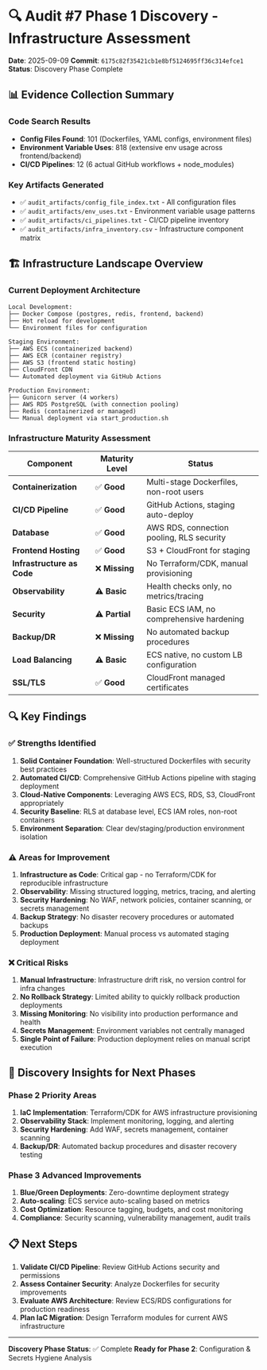 # 🔍 Audit #7 Phase 1 Discovery - Infrastructure Assessment

**Date**: 2025-09-09
**Commit**: `6175c82f35421cb1e8bf5124695ff36c314efce1`
**Status**: Discovery Phase Complete

## 📊 Evidence Collection Summary

### Code Search Results
- **Config Files Found**: 101 (Dockerfiles, YAML configs, environment files)
- **Environment Variable Uses**: 818 (extensive env usage across frontend/backend)
- **CI/CD Pipelines**: 12 (6 actual GitHub workflows + node_modules)

### Key Artifacts Generated
- ✅ `audit_artifacts/config_file_index.txt` - All configuration files
- ✅ `audit_artifacts/env_uses.txt` - Environment variable usage patterns
- ✅ `audit_artifacts/ci_pipelines.txt` - CI/CD pipeline inventory
- ✅ `audit_artifacts/infra_inventory.csv` - Infrastructure component matrix

## 🏗️ Infrastructure Landscape Overview

### Current Deployment Architecture
```
Local Development:
├── Docker Compose (postgres, redis, frontend, backend)
├── Hot reload for development
└── Environment files for configuration

Staging Environment:
├── AWS ECS (containerized backend)
├── AWS ECR (container registry)
├── AWS S3 (frontend static hosting)
├── CloudFront CDN
└── Automated deployment via GitHub Actions

Production Environment:
├── Gunicorn server (4 workers)
├── AWS RDS PostgreSQL (with connection pooling)
├── Redis (containerized or managed)
└── Manual deployment via start_production.sh
```

### Infrastructure Maturity Assessment

| Component | Maturity Level | Status |
|-----------|---------------|--------|
| **Containerization** | ✅ **Good** | Multi-stage Dockerfiles, non-root users |
| **CI/CD Pipeline** | ✅ **Good** | GitHub Actions, staging auto-deploy |
| **Database** | ✅ **Good** | AWS RDS, connection pooling, RLS security |
| **Frontend Hosting** | ✅ **Good** | S3 + CloudFront for staging |
| **Infrastructure as Code** | ❌ **Missing** | No Terraform/CDK, manual provisioning |
| **Observability** | ⚠️ **Basic** | Health checks only, no metrics/tracing |
| **Security** | ⚠️ **Partial** | Basic ECS IAM, no comprehensive hardening |
| **Backup/DR** | ❌ **Missing** | No automated backup procedures |
| **Load Balancing** | ⚠️ **Basic** | ECS native, no custom LB configuration |
| **SSL/TLS** | ✅ **Good** | CloudFront managed certificates |

## 🔍 Key Findings

### ✅ Strengths Identified
1. **Solid Container Foundation**: Well-structured Dockerfiles with security best practices
2. **Automated CI/CD**: Comprehensive GitHub Actions pipeline with staging deployment
3. **Cloud-Native Components**: Leveraging AWS ECS, RDS, S3, CloudFront appropriately
4. **Security Baseline**: RLS at database level, ECS IAM roles, non-root containers
5. **Environment Separation**: Clear dev/staging/production environment isolation

### ⚠️ Areas for Improvement
1. **Infrastructure as Code**: Critical gap - no Terraform/CDK for reproducible infrastructure
2. **Observability**: Missing structured logging, metrics, tracing, and alerting
3. **Security Hardening**: No WAF, network policies, container scanning, or secrets management
4. **Backup Strategy**: No disaster recovery procedures or automated backups
5. **Production Deployment**: Manual process vs automated staging deployment

### ❌ Critical Risks
1. **Manual Infrastructure**: Infrastructure drift risk, no version control for infra changes
2. **No Rollback Strategy**: Limited ability to quickly rollback production deployments
3. **Missing Monitoring**: No visibility into production performance and health
4. **Secrets Management**: Environment variables not centrally managed
5. **Single Point of Failure**: Production deployment relies on manual script execution

## 🎯 Discovery Insights for Next Phases

### Phase 2 Priority Areas
1. **IaC Implementation**: Terraform/CDK for AWS infrastructure provisioning
2. **Observability Stack**: Implement monitoring, logging, and alerting
3. **Security Hardening**: Add WAF, secrets management, container scanning
4. **Backup/DR**: Automated backup procedures and disaster recovery testing

### Phase 3 Advanced Improvements
1. **Blue/Green Deployments**: Zero-downtime deployment strategy
2. **Auto-scaling**: ECS service auto-scaling based on metrics
3. **Cost Optimization**: Resource tagging, budgets, and cost monitoring
4. **Compliance**: Security scanning, vulnerability management, audit trails

## 📋 Next Steps
1. **Validate CI/CD Pipeline**: Review GitHub Actions security and permissions
2. **Assess Container Security**: Analyze Dockerfiles for security improvements
3. **Evaluate AWS Architecture**: Review ECS/RDS configurations for production readiness
4. **Plan IaC Migration**: Design Terraform modules for current AWS infrastructure

---

**Discovery Phase Status**: ✅ Complete
**Ready for Phase 2**: Configuration & Secrets Hygiene Analysis
